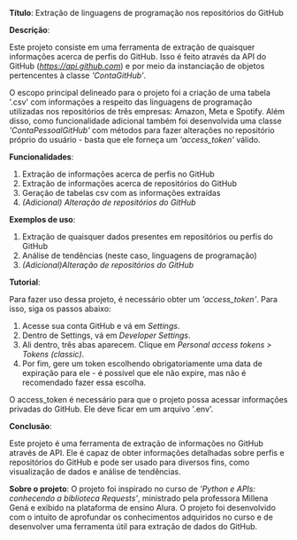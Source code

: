 **Título**: Extração de linguagens de programação nos repositórios do GitHub

**Descrição**:

Este projeto consiste em uma ferramenta de extração de quaisquer informações acerca de perfis do
GitHub. Isso é feito através da API do GitHub (_https://api.github.com_) e por meio da instanciação
de objetos pertencentes à classe _'ContaGitHub'_. 

O escopo principal delineado para o projeto foi a criação de uma tabela '.csv' com informações a respeito das linguagens de programação utilizadas nos repositórios de três empresas: Amazon, Meta e Spotify. Além disso, como funcionalidade adicional também foi desenvolvida uma classe _'ContaPessoalGitHub'_ com métodos para fazer alterações no repositório próprio do usuário - basta que ele forneça um _'access_token'_ válido.

**Funcionalidades**:

1. Extração de informações acerca de perfis no GitHub
2. Extração de informações acerca de repositórios do GitHub
3. Geração de tabelas csv com as informações extraídas
4. _(Adicional) Alteração de repositórios do GitHub_

**Exemplos de uso**:

1. Extração de quaisquer dados presentes em repositórios ou perfis do GitHub
2. Análise de tendências (neste caso, linguagens de programação)
3. _(Adicional)Alteração de repositórios do GitHub_

**Tutorial**:

Para fazer uso dessa projeto, é necessário obter um _'access_token'_. Para isso, siga os passos abaixo:

1. Acesse sua conta GitHub e vá em _Settings_.
2. Dentro de Settings, vá em _Developer Settings_.
3. Ali dentro, três abas aparecem. Clique em _Personal access tokens > Tokens (classic)_.
4. Por fim, gere um token escolhendo obrigatoriamente uma data de expiração para ele - é possível que ele não expire, mas não é recomendado fazer essa escolha.

O access_token é necessário para que o projeto possa acessar informações privadas do GitHub. Ele
deve ficar em um arquivo '.env'.

**Conclusão**:

Este projeto é uma ferramenta de extração de informações no GitHub através de API. Ele é capaz de obter informações detalhadas sobre perfis e repositórios do GitHub e pode ser usado para diversos fins, como visualização de dados e análise de tendências.



**Sobre o projeto**:
O projeto foi inspirado no curso de _'Python e APIs: conhecendo a biblioteca Requests'_, ministrado pela professora Millena Gená e exibido na plataforma de ensino Alura. O projeto foi desenvolvido com o intuito de aprofundar os conhecimentos adquiridos no curso e de desenvolver uma ferramenta útil para extração de dados do GitHub. 

